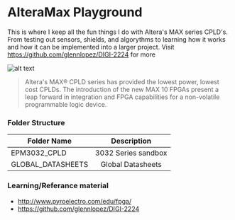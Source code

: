 <!-- https://github.com/adam-p/markdown-here/wiki/Markdown-Cheatsheet -->

AlteraMax Playground
=================
This is where I keep all the fun things I do with Altera's MAX series CPLD's. From testing out sensors, shields, and algorythms to learning how it works and how it can be implemented into a larger project. Visit https://github.com/glennlopez/DIGI-2224 for more

![alt text](http://gadgetory.com/image/cache/data/products/100078_cpld_breakout_pcb/1-500x500.jpg "EPM3032_CPLD")

> Altera's MAX® CPLD series has provided the lowest power, lowest cost CPLDs. The introduction of the new MAX 10 FPGAs present a leap forward in integration and FPGA capabilities for a non-volatile programmable logic device.

### Folder Structure

| Folder Name        | Description           |
| ------------- |:--------------------:| 
| EPM3032_CPLD     | 3032 Series sandbox | 
| GLOBAL_DATASHEETS | Global Datasheets |

### Learning/Referance material
* http://www.pyroelectro.com/edu/fpga/
* https://github.com/glennlopez/DIGI-2224
